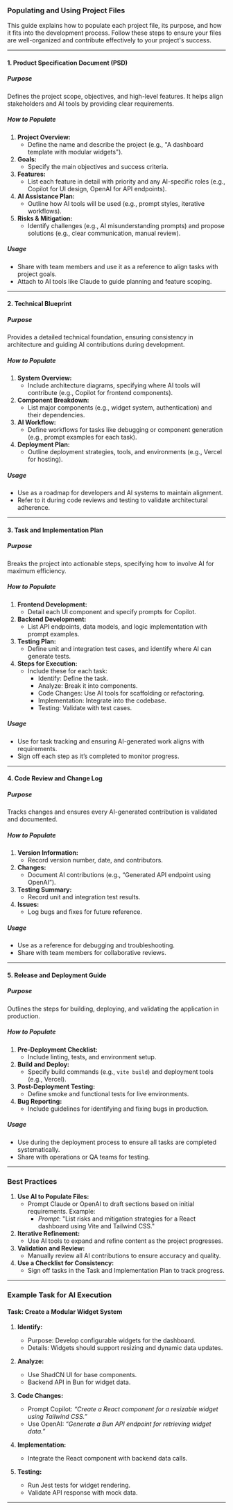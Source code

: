 ### **Populating and Using Project Files**

This guide explains how to populate each project file, its purpose, and how it fits into the development process. Follow these steps to ensure your files are well-organized and contribute effectively to your project's success.

---

#### **1. Product Specification Document (PSD)**

##### **Purpose**  
Defines the project scope, objectives, and high-level features. It helps align stakeholders and AI tools by providing clear requirements.

##### **How to Populate**
1. **Project Overview:**
   - Define the name and describe the project (e.g., "A dashboard template with modular widgets").
2. **Goals:**
   - Specify the main objectives and success criteria.
3. **Features:**
   - List each feature in detail with priority and any AI-specific roles (e.g., Copilot for UI design, OpenAI for API endpoints).
4. **AI Assistance Plan:**
   - Outline how AI tools will be used (e.g., prompt styles, iterative workflows).
5. **Risks & Mitigation:**
   - Identify challenges (e.g., AI misunderstanding prompts) and propose solutions (e.g., clear communication, manual review).

##### **Usage**
- Share with team members and use it as a reference to align tasks with project goals.
- Attach to AI tools like Claude to guide planning and feature scoping.

---

#### **2. Technical Blueprint**

##### **Purpose**  
Provides a detailed technical foundation, ensuring consistency in architecture and guiding AI contributions during development.

##### **How to Populate**
1. **System Overview:**
   - Include architecture diagrams, specifying where AI tools will contribute (e.g., Copilot for frontend components).
2. **Component Breakdown:**
   - List major components (e.g., widget system, authentication) and their dependencies.
3. **AI Workflow:**
   - Define workflows for tasks like debugging or component generation (e.g., prompt examples for each task).
4. **Deployment Plan:**
   - Outline deployment strategies, tools, and environments (e.g., Vercel for hosting).

##### **Usage**
- Use as a roadmap for developers and AI systems to maintain alignment.
- Refer to it during code reviews and testing to validate architectural adherence.

---

#### **3. Task and Implementation Plan**

##### **Purpose**  
Breaks the project into actionable steps, specifying how to involve AI for maximum efficiency.

##### **How to Populate**
1. **Frontend Development:**
   - Detail each UI component and specify prompts for Copilot.
2. **Backend Development:**
   - List API endpoints, data models, and logic implementation with prompt examples.
3. **Testing Plan:**
   - Define unit and integration test cases, and identify where AI can generate tests.
4. **Steps for Execution:**
   - Include these for each task:
     - Identify: Define the task.
     - Analyze: Break it into components.
     - Code Changes: Use AI tools for scaffolding or refactoring.
     - Implementation: Integrate into the codebase.
     - Testing: Validate with test cases.

##### **Usage**
- Use for task tracking and ensuring AI-generated work aligns with requirements.
- Sign off each step as it’s completed to monitor progress.

---

#### **4. Code Review and Change Log**

##### **Purpose**  
Tracks changes and ensures every AI-generated contribution is validated and documented.

##### **How to Populate**
1. **Version Information:**
   - Record version number, date, and contributors.
2. **Changes:**
   - Document AI contributions (e.g., “Generated API endpoint using OpenAI”).
3. **Testing Summary:**
   - Record unit and integration test results.
4. **Issues:**
   - Log bugs and fixes for future reference.

##### **Usage**
- Use as a reference for debugging and troubleshooting.
- Share with team members for collaborative reviews.

---

#### **5. Release and Deployment Guide**

##### **Purpose**  
Outlines the steps for building, deploying, and validating the application in production.

##### **How to Populate**
1. **Pre-Deployment Checklist:**
   - Include linting, tests, and environment setup.
2. **Build and Deploy:**
   - Specify build commands (e.g., `vite build`) and deployment tools (e.g., Vercel).
3. **Post-Deployment Testing:**
   - Define smoke and functional tests for live environments.
4. **Bug Reporting:**
   - Include guidelines for identifying and fixing bugs in production.

##### **Usage**
- Use during the deployment process to ensure all tasks are completed systematically.
- Share with operations or QA teams for testing.

---

### **Best Practices**

1. **Use AI to Populate Files:**
   - Prompt Claude or OpenAI to draft sections based on initial requirements. Example: 
     - *Prompt*: "List risks and mitigation strategies for a React dashboard using Vite and Tailwind CSS."
2. **Iterative Refinement:**
   - Use AI tools to expand and refine content as the project progresses.
3. **Validation and Review:**
   - Manually review all AI contributions to ensure accuracy and quality.
4. **Use a Checklist for Consistency:**
   - Sign off tasks in the Task and Implementation Plan to track progress.

---

### **Example Task for AI Execution**

#### **Task: Create a Modular Widget System**

1. **Identify:**
   - Purpose: Develop configurable widgets for the dashboard.
   - Details: Widgets should support resizing and dynamic data updates.

2. **Analyze:**
   - Use ShadCN UI for base components.
   - Backend API in Bun for widget data.

3. **Code Changes:**
   - Prompt Copilot: *“Create a React component for a resizable widget using Tailwind CSS.”*
   - Use OpenAI: *“Generate a Bun API endpoint for retrieving widget data.”*

4. **Implementation:**
   - Integrate the React component with backend data calls.

5. **Testing:**
   - Run Jest tests for widget rendering.
   - Validate API response with mock data.

---
